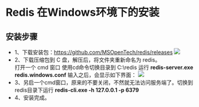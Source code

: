 # Redis 在Windows环境下的安装

## 安装步骤
- 1、下载安装包：https://github.com/MSOpenTech/redis/releases
![](https://github.com/suxiongwei/keda/blob/master/web/src/main/resources/static/img/readme/download.png)
- 2、下载压缩包到 C 盘，解压后，将文件夹重新命名为 redis。</br>
打开一个 cmd 窗口 使用cd命令切换目录到 C:\redis 运行 **redis-server.exe redis.windows.conf** 输入之后，会显示如下界面：
![](https://github.com/suxiongwei/keda/blob/master/web/src/main/resources/static/img/readme/redis_start.png)    
- 3、另启一个cmd窗口，原来的不要关闭，不然就无法访问服务端了。切换到redis目录下运行 **redis-cli.exe -h 127.0.0.1 -p 6379** 
- 4、安装完成。
             
             
